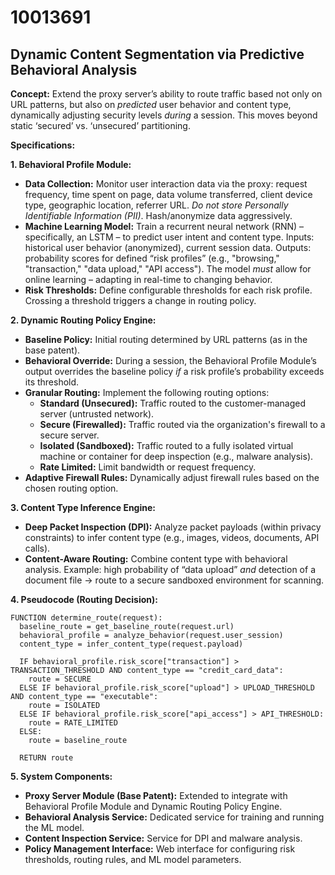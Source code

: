 # 10013691

## Dynamic Content Segmentation via Predictive Behavioral Analysis

**Concept:** Extend the proxy server’s ability to route traffic based not only on URL patterns, but also on *predicted* user behavior and content type, dynamically adjusting security levels *during* a session. This moves beyond static ‘secured’ vs. ‘unsecured’ partitioning.

**Specifications:**

**1. Behavioral Profile Module:**

*   **Data Collection:**  Monitor user interaction data via the proxy: request frequency, time spent on page, data volume transferred, client device type, geographic location, referrer URL. *Do not store Personally Identifiable Information (PII)*.  Hash/anonymize data aggressively.
*   **Machine Learning Model:** Train a recurrent neural network (RNN) – specifically, an LSTM – to predict user intent and content type.  Inputs: historical user behavior (anonymized), current session data. Outputs: probability scores for defined “risk profiles” (e.g., "browsing," "transaction," "data upload," "API access").  The model *must* allow for online learning – adapting in real-time to changing behavior.
*   **Risk Thresholds:**  Define configurable thresholds for each risk profile.  Crossing a threshold triggers a change in routing policy.

**2. Dynamic Routing Policy Engine:**

*   **Baseline Policy:** Initial routing determined by URL patterns (as in the base patent).
*   **Behavioral Override:**  During a session, the Behavioral Profile Module’s output overrides the baseline policy *if* a risk profile’s probability exceeds its threshold.
*   **Granular Routing:** Implement the following routing options:
    *   **Standard (Unsecured):**  Traffic routed to the customer-managed server (untrusted network).
    *   **Secure (Firewalled):** Traffic routed via the organization's firewall to a secure server.
    *   **Isolated (Sandboxed):**  Traffic routed to a fully isolated virtual machine or container for deep inspection (e.g., malware analysis).
    *   **Rate Limited:** Limit bandwidth or request frequency.
*   **Adaptive Firewall Rules:**  Dynamically adjust firewall rules based on the chosen routing option.

**3.  Content Type Inference Engine:**

*   **Deep Packet Inspection (DPI):** Analyze packet payloads (within privacy constraints) to infer content type (e.g., images, videos, documents, API calls).
*   **Content-Aware Routing:** Combine content type with behavioral analysis.  Example: high probability of “data upload” *and* detection of a document file -> route to a secure sandboxed environment for scanning.

**4. Pseudocode (Routing Decision):**

```
FUNCTION determine_route(request):
  baseline_route = get_baseline_route(request.url)
  behavioral_profile = analyze_behavior(request.user_session)
  content_type = infer_content_type(request.payload)

  IF behavioral_profile.risk_score["transaction"] > TRANSACTION_THRESHOLD AND content_type == "credit_card_data":
    route = SECURE
  ELSE IF behavioral_profile.risk_score["upload"] > UPLOAD_THRESHOLD AND content_type == "executable":
    route = ISOLATED
  ELSE IF behavioral_profile.risk_score["api_access"] > API_THRESHOLD:
    route = RATE_LIMITED
  ELSE:
    route = baseline_route

  RETURN route
```

**5. System Components:**

*   **Proxy Server Module (Base Patent):** Extended to integrate with Behavioral Profile Module and Dynamic Routing Policy Engine.
*   **Behavioral Analysis Service:**  Dedicated service for training and running the ML model.
*   **Content Inspection Service:**  Service for DPI and malware analysis.
*   **Policy Management Interface:**  Web interface for configuring risk thresholds, routing rules, and ML model parameters.